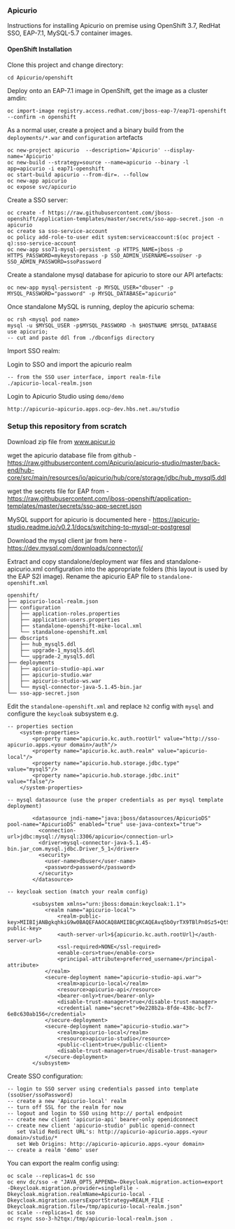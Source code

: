 ### Apicurio

Instructions for installing Apicurio on premise using OpenShift 3.7, RedHat SSO, EAP-7.1, MySQL-5.7 container images.

#### OpenShift Installation 

Clone this project and change directory:

```
cd Apicurio/openshift
```

Deploy onto an EAP-7.1 image in OpenShift, get the image as a cluster amdin:

```
oc import-image registry.access.redhat.com/jboss-eap-7/eap71-openshift --confirm -n openshift
```

As a normal user, create a project and a binary build from the `deployments/*.war` and `configuration` artefacts

```
oc new-project apicurio  --description='Apicurio' --display-name='Apicurio'
oc new-build --strategy=source --name=apicurio --binary -l app=apicurio -i eap71-openshift
oc start-build apicurio --from-dir=. --follow
oc new-app apicurio
oc expose svc/apicurio
```

Create a SSO server:

```
oc create -f https://raw.githubusercontent.com/jboss-openshift/application-templates/master/secrets/sso-app-secret.json -n apicurio
oc create sa sso-service-account
oc policy add-role-to-user edit system:serviceaccount:$(oc project -q):sso-service-account
oc new-app sso71-mysql-persistent -p HTTPS_NAME=jboss -p HTTPS_PASSWORD=mykeystorepass -p SSO_ADMIN_USERNAME=ssoUser -p SSO_ADMIN_PASSWORD=ssoPassword
```

Create a standalone mysql database for apicurio to store our API artefacts:

```
oc new-app mysql-persistent -p MYSQL_USER="dbuser" -p MYSQL_PASSWORD="password" -p MYSQL_DATABASE="apicurio"
```

Once standalone MySQL is running, deploy the apicurio schema:

```
oc rsh <mysql pod name>
mysql -u $MYSQL_USER -p$MYSQL_PASSWORD -h $HOSTNAME $MYSQL_DATABASE
use apicurio;
-- cut and paste ddl from ./dbconfigs directory
```

Import SSO realm:

Login to SSO and import the apicurio realm

```
-- from the SSO user interface, import realm-file
./apicurio-local-realm.json
```

Login to Apicurio Studio using `demo/demo`

```
http://apicurio-apicurio.apps.ocp-dev.hbs.net.au/studio
```

### Setup this repository from scratch

Download zip file from www.apicur.io

wget the apicurio database file from github - https://raw.githubusercontent.com/Apicurio/apicurio-studio/master/back-end/hub-core/src/main/resources/io/apicurio/hub/core/storage/jdbc/hub_mysql5.ddl

wget the secrets file for EAP from - https://raw.githubusercontent.com/jboss-openshift/application-templates/master/secrets/sso-app-secret.json

MySQL support for apicurio is documented here - https://apicurio-studio.readme.io/v0.2.1/docs/switching-to-mysql-or-postgresql

Download the mysql client jar from here - https://dev.mysql.com/downloads/connector/j/

Extract and copy standalone/deployment war files and standalone-apicurio.xml configuration into the appropriate folders (this layout is used by the EAP S2I image). Rename the apicurio EAP file to `standalone-openshift.xml`

```
openshift/
├── apicurio-local-realm.json
├── configuration
│   ├── application-roles.properties
│   ├── application-users.properties
│   ├── standalone-openshift-mike-local.xml
│   └── standalone-openshift.xml
├── dbscripts
│   ├── hub_mysql5.ddl
│   ├── upgrade-1_mysql5.ddl
│   └── upgrade-2_mysql5.ddl
├── deployments
│   ├── apicurio-studio-api.war
│   ├── apicurio-studio.war
│   ├── apicurio-studio-ws.war
│   └── mysql-connector-java-5.1.45-bin.jar
└── sso-app-secret.json
```

Edit the `standalone-openshift.xml` and replace `h2` config with `mysql` and configure the `keycloak` subsystem e.g.

```
-- properties section
    <system-properties>
        <property name="apicurio.kc.auth.rootUrl" value="http://sso-apicurio.apps.<your domain>/auth"/>
        <property name="apicurio.kc.auth.realm" value="apicurio-local"/>
        <property name="apicurio.hub.storage.jdbc.type" value="mysql5"/>
        <property name="apicurio.hub.storage.jdbc.init" value="false"/>
    </system-properties>

-- mysql datasource (use the proper credentials as per mysql template deployment)

		<datasource jndi-name="java:jboss/datasources/ApicurioDS" pool-name="ApicurioDS" enabled="true" use-java-context="true">
		  <connection-url>jdbc:mysql://mysql:3306/apicurio</connection-url>
		  <driver>mysql-connector-java-5.1.45-bin.jar_com.mysql.jdbc.Driver_5_1</driver>
		  <security>
		    <user-name>dbuser</user-name>
		    <password>password</password>
		  </security>
		</datasource>

-- keycloak section (match your realm config)

        <subsystem xmlns="urn:jboss:domain:keycloak:1.1">
            <realm name="apicurio-local">
                <realm-public-key>MIIBIjANBgkqhkiG9w0BAQEFAAOCAQ8AMIIBCgKCAQEAvq5bOyrTX9TBlPn0Sz5+QtSSEKTsyFXzdbHSBdDhoX8L2GaFOxf+jiFcAUay4Wrs6Kyv4ILXguVVqzJruIp8xd2KLj2lY46u81fjV091urTsQ76yCIu3Uf414PwHqTies1aCr0LsRCawakloXeX1mz9BSO5aBQg7PGrcahwHq8X/wu9JB44NWa7qCTLlUinpaYEI15BRrSViVQRorYajKDS0j8Rt5gcYtT6guqCKKREr0S0Dg3R/kByLDyElaN5B/d6JX+znp9DQpoXHjmGKbUyN1lkU2s549O+Fnl5RcitjXdYm7uKAeQygHn+tc8ku08/p3iOfivkcyiqtgw+o5wIDAQAB</realm-public-key>
                <auth-server-url>${apicurio.kc.auth.rootUrl}</auth-server-url>
                <ssl-required>NONE</ssl-required>
                <enable-cors>true</enable-cors>
                <principal-attribute>preferred_username</principal-attribute>
            </realm>
            <secure-deployment name="apicurio-studio-api.war">
                <realm>apicurio-local</realm>
                <resource>apicurio-api</resource>
                <bearer-only>true</bearer-only>
                <disable-trust-manager>true</disable-trust-manager>
                <credential name="secret">9e228b2a-8fde-438c-bcf7-6e8c630ab156</credential>
            </secure-deployment>
            <secure-deployment name="apicurio-studio.war">
                <realm>apicurio-local</realm>
                <resource>apicurio-studio</resource>
                <public-client>true</public-client>
                <disable-trust-manager>true</disable-trust-manager>
            </secure-deployment>
        </subsystem>
```

Create SSO configuration:

```
-- login to SSO server using credentials passed into template (ssoUser/ssoPassword)
-- create a new 'Apicurio-local' realm
-- turn off SSL for the realm for now
-- logout and login to SSO using http:// portal endpoint
-- create new client 'apicurio-api' bearer-only openidconnect
-- create new client 'apicurio-studio' public openid-connect
   set Valid Redirect URL's: http://apicurio-apicurio.apps.<your domain>/studio/*
   set Web Origins: http://apicurio-apicurio.apps.<your domain>
-- create a realm 'demo' user
```

You can export the realm config using:

```
oc scale --replicas=1 dc sso
oc env dc/sso -e "JAVA_OPTS_APPEND=-Dkeycloak.migration.action=export -Dkeycloak.migration.provider=singleFile -Dkeycloak.migration.realmName=Apicurio-local -Dkeycloak.migration.usersExportStrategy=REALM_FILE -Dkeycloak.migration.file=/tmp/apicurio-local-realm.json"
oc scale --replicas=1 dc sso
oc rsync sso-3-h2tqx:/tmp/apicurio-local-realm.json .
```
